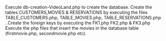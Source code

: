 Execute db-creation-VideoLand.php to create the database.
Create the tables CUSTOMERS,MOVIES & RESERVATIONS by executing the files TABLE_CUSTOMERS.php, TABLE_MOVIES.php, TABLE_RESERVATIONS.php .
Create the foreign keys by executing the FK1.php FK2.php & FK3.php
Execute the php files that insert the movies in the database table (firstmovie.php, secondmovie.php etc).
